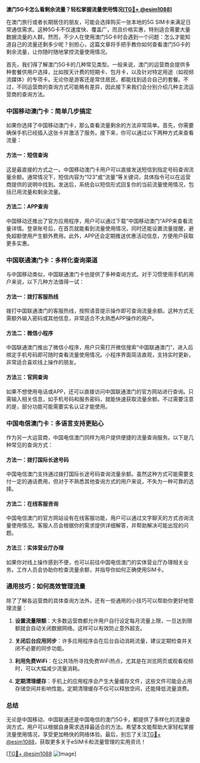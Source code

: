 **澳门5G卡怎么看剩余流量？轻松掌握流量使用情况[[TG💪+ @esim1088](https://t.me/s/esim1088)]**

在澳门旅行或者长期居住的朋友，可能会选择购买一张本地的5G SIM卡来满足日常通信需求。这种5G卡不仅速度快、覆盖广，而且价格实惠，特别适合需要大量数据流量的人群。然而，不少人在使用澳门5G卡时会遇到一个问题：怎么才能知道自己的流量还剩多少呢？别担心，这篇文章将手把手教你如何查看澳门5G卡的剩余流量，让你随时随地掌控流量使用情况。

首先，我们得了解澳门5G卡的几种常见类型。一般来说，澳门的运营商会提供多种套餐供用户选择，比如按天计费的短期卡、包月卡，以及针对特定用途（如视频流媒体）的专项卡。无论你是游客还是常住居民，都能找到适合自己的套餐。不过，不同运营商的查询方式可能略有差异，因此接下来我们会分别介绍几种主流运营商的查询方法。

### **中国移动澳门卡：简单几步搞定**

如果你选择了中国移动澳门卡，那么查看流量剩余的方法非常简单。首先，你需要确保手机已经插入这张卡并激活了服务。接下来，你可以通过以下两种方式来查看流量：

#### **方法一：短信查询**
这是最直接的方式之一。中国移动澳门卡用户可以直接发送短信到指定号码查询流量余额。通常情况下，短信内容为“123”或“流量”等关键词，具体指令可以在运营商提供的说明中找到。发送后，系统会以短信形式回复你的当前流量使用情况，包括已用流量和剩余流量。

#### **方法二：APP查询**
中国移动还推出了官方应用程序，用户可以通过下载“中国移动澳门”APP来查看流量详情。登录账号后，在首页就能看到流量使用情况，同时还能设置流量提醒，避免超额使用产生额外费用。此外，APP还会定期推送优惠活动信息，方便用户获取更多实惠。

### **中国联通澳门卡：多样化查询渠道**

与中国移动类似，中国联通澳门卡也提供了多种查询方式。对于习惯使用手机的用户来说，以下几种方法值得一试：

#### **方法一：拨打客服热线**
拨打中国联通澳门的客服热线，按照语音提示操作即可查询流量余额。这种方式无需额外输入密码或其他信息，非常适合不太熟悉APP操作的用户。

#### **方法二：微信小程序**
中国联通澳门推出了微信小程序，用户只需打开微信搜索“中国联通澳门”，进入后绑定手机号码即可随时查看流量使用情况。小程序界面简洁直观，支持实时更新，非常适合喜欢线上操作的朋友。

#### **方法三：官网查询**
如果不想使用电话或APP，还可以直接访问中国联通澳门的官方网站进行查询。只需输入相关信息，如手机号码和服务密码，就能快速获取流量余额。不过需要注意的是，部分功能可能需要实名认证才能使用。

### **中国电信澳门卡：多语言支持更贴心**

作为另一大运营商，中国电信澳门同样为用户提供便捷的流量查询服务。以下是几种常见的查询方式：

#### **方法一：拨打国际长途号码**
中国电信澳门支持通过拨打国际长途号码查询流量余额。虽然这种方式可能需要支付一定的通话费用，但对于不熟悉其他查询方式的用户来说，不失为一种可靠的选择。

#### **方法二：在线客服咨询**
中国电信澳门的官方网站设有在线客服功能，用户可以通过文字聊天的方式咨询流量使用情况。客服人员会根据你的需求提供详细解答，并帮助解决可能出现的问题。

#### **方法三：实体营业厅办理**
如果你对线上操作感到不便，也可以前往中国电信澳门的实体营业厅办理相关业务。工作人员会协助你检查流量余额，并指导你如何正确使用SIM卡。

### **通用技巧：如何高效管理流量**

除了了解各运营商的具体查询方法外，还有一些通用的小技巧可以帮助你更好地管理流量：

1. **设置流量限额**：大多数运营商都允许用户自行设定每月流量上限，一旦达到限额就会自动关闭数据网络。这样可以有效防止意外超支。
   
2. **关闭后台应用同步**：许多应用程序会在后台自动消耗流量，建议定期检查并关闭不必要的同步功能。

3. **利用免费WiFi**：在公共场所寻找免费WiFi热点，尤其是在浏览网页或观看视频时，可以大幅减少流量消耗。

4. **定期清理缓存**：手机上的应用程序会产生大量缓存文件，这些文件可能会占用存储空间并影响性能。定期清理缓存不仅可以释放空间，还能降低流量浪费。

### **总结**

无论是中国移动、中国联通还是中国电信的澳门5G卡，都提供了多样化的流量查询方式，用户可以根据自身需求选择最适合的方法。希望本文能帮助大家轻松掌握流量使用情况，享受更加畅快的网络体验。最后，别忘了关注[TG💪+ @esim1088](https://t.me/s/esim1088)，获取更多关于eSIM卡和流量管理的实用资讯！

[[TG💪+ @esim1088](https://t.me/s/esim1088) ![Image](https://i.postimg.cc/4NQfJmqS/Snipaste-2025-05-13-00-14-12.png)]